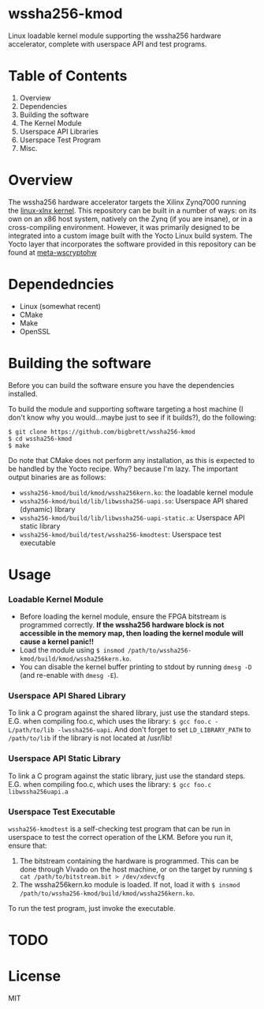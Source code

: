 # wssha256-kmod
Linux loadable kernel module supporting the wssha256 hardware accelerator, complete with userspace API and test programs. 

# Table of Contents
1. Overview
2. Dependencies 
1. Building the software
2. The Kernel Module
3. Userspace API Libraries
4. Userspace Test Program
5. Misc.

# Overview 
The wssha256 hardware accelerator targets the Xilinx Zynq7000 running the [linux-xlnx kernel](https://github.com/Xilinx/linux-xlnx "linux-xlnx"). This repository can be built in a number of ways: on its own on an x86 host system, natively on the Zynq (if you are insane), or in a cross-compiling environment. However, it was primarily designed to be integrated into a custom image built with the Yocto Linux build system. The Yocto layer that incorporates the software provided in this
repository can be found at [meta-wscryptohw](https://github.com/bigbrett/meta-wscryptohw "meta-wscryptohw")

# Dependedncies
* Linux (somewhat recent)
* CMake 
* Make 
* OpenSSL 

# Building the software
Before you can build the software ensure you have the dependencies installed.  

To build the module and supporting software targeting a host machine (I don't know why you would...maybe just to see if it builds?), do the following: 
```
$ git clone https://github.com/bigbrett/wssha256-kmod
$ cd wssha256-kmod
$ make
```
Do note that CMake does not perform any installation, as this is expected to be handled by the Yocto recipe. Why? because I'm lazy. The important output binaries are as follows:
* `wssha256-kmod/build/kmod/wssha256kern.ko`:           the loadable kernel module
* `wssha256-kmod/build/lib/libwssha256-uapi.so`:        Userspace API shared (dynamic) library 
* `wssha256-kmod/build/lib/libwssha256-uapi-static.a`:  Userspace API static library
* `wssha256-kmod/build/test/wssha256-kmodtest`:         Userspace test executable

# Usage 
### Loadable Kernel Module
* Before loading the kernel module, ensure the FPGA bitstream is programmed correctly. **If the wssha256 hardware block is not accessible in the memory map, then loading the kernel module will cause a kernel panic!!**
* Load the module using `$ insmod /path/to/wssha256-kmod/build/kmod/wssha256kern.ko`. 
* You can disable the kernel buffer printing to stdout by running `dmesg -D` (and re-enable with `dmesg -E`). 

### Userspace API Shared Library 
To link a C program against the shared library, just use the standard steps. E.G. when compiling foo.c, which uses the library: `$ gcc foo.c -L/path/to/lib -lwssha256-uapi`. And don't forget to set `LD_LIBRARY_PATH` to `/path/to/lib` if the library is not located at /usr/lib!

### Userspace API Static Library 
To link a C program against the static library, just use the standard steps. E.G. when compiling foo.c, which uses the library: `$ gcc foo.c libwssha256uapi.a`

### Userspace Test Executable
`wssha256-kmodtest` is a self-checking test program that can be run in userspace to test the correct operation of the LKM. Before you run it, ensure that:
1. The bitstream containing the hardware is programmed. This can be done through Vivado on the host machine, or on the target by running `$ cat /path/to/bitstream.bit > /dev/xdevcfg`
2. The wssha256kern.ko module is loaded. If not, load it with `$ insmod /path/to/wssha256-kmod/build/kmod/wssha256kern.ko`. 

To run the test program, just invoke the executable.

# TODO 

# License
MIT
